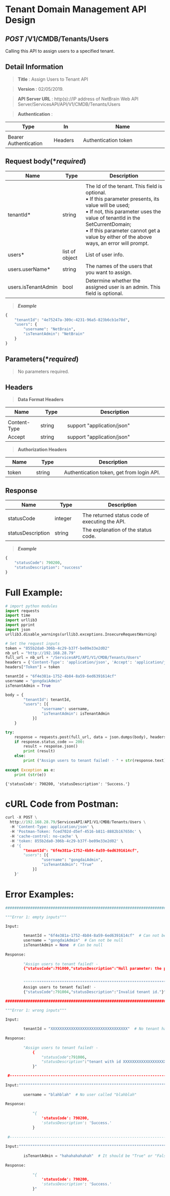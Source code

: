 
# Tenant Domain Management API Design

## ***POST*** /V1/CMDB/Tenants/Users
Calling this API to assign users to a specified tenant.

## Detail Information

> **Title** : Assign Users to Tenant API<br>

> **Version** : 02/05/2019.

> **API Server URL** : http(s)://IP address of NetBrain Web API Server/ServicesAPI/API/V1/CMDB/Tenants/Users	

> **Authentication** : 

|**Type**|**In**|**Name**|
|------|------|------|
|<img width=100/>|<img width=100/>|<img width=500/>|
|Bearer Authentication| Headers | Authentication token | 

## Request body(****required***)

|**Name**|**Type**|**Description**|
|------|------|------|
|<img width=100/>|<img width=100/>|<img width=500/>|
|tenantId* | string  | The Id of the tenant. This field is optional.<br>▪ If this parameter presents, its value will be used;<br>▪ If not, this parameter uses the value of tenantId in the SetCurrentDomain;<br>▪ If this parameter cannot get a value by either of the above ways, an error will prompt.  |
|users* | list of object  | List of user info.  |
|users.userName* | string  | The names of the users that you want to assign.  |
|users.isTenantAdmin | bool  | Determine whether the assigned user is an admin. This field is optional.  |

> ***Example***


```python
{
    "tenantId": "4e75247a-309c-4231-96a5-823b6cb1e78d",
    "users": {
        "username": "NetBrain",
        "isTenantAdmin": "NetBrain"
    }
}
```

## Parameters(****required***)

>No parameters required.

## Headers

> **Data Format Headers**

|**Name**|**Type**|**Description**|
|------|------|------|
|<img width=100/>|<img width=100/>|<img width=500/>|
| Content-Type | string  | support "application/json" |
| Accept | string  | support "application/json" |

> **Authorization Headers**

|**Name**|**Type**|**Description**|
|------|------|------|
|<img width=100/>|<img width=100/>|<img width=500/>|
| token | string  | Authentication token, get from login API. |

## Response

|**Name**|**Type**|**Description**|
|------|------|------|
|<img width=100/>|<img width=100/>|<img width=500/>|
|statusCode| integer | The returned status code of executing the API.  |
|statusDescription| string | The explanation of the status code.  |

> ***Example***


```python
{
    "statusCode": 790200,
    "statusDescription": "success"
}
```

# Full Example:


```python
# import python modules 
import requests
import time
import urllib3
import pprint
import json
urllib3.disable_warnings(urllib3.exceptions.InsecureRequestWarning)

# Set the request inputs
token = "855b2da0-306b-4c29-b37f-be09e33e2d02"
nb_url = "http://192.168.28.79"
full_url = nb_url + "/ServicesAPI/API/V1/CMDB/Tenants/Users"
headers = {'Content-Type': 'application/json', 'Accept': 'application/json'}
headers["Token"] = token

tenantId = "6f4e381a-1752-4b84-8a59-6ed6391614cf"
username = "gongdaiAdmin"
isTenantAdmin = True

body = {
        "tenantId": tenantId, 
        "users": [{
                "username": username,
                "isTenantAdmin": isTenantAdmin
            }]
    }

try:
    response = requests.post(full_url, data = json.dumps(body), headers = headers, verify = False)
    if response.status_code == 200:
        result = response.json()
        print (result)
    else:
        print ("Assign users to tenant failed! - " + str(response.text))
    
except Exception as e:
    print (str(e)) 
```

    {'statusCode': 790200, 'statusDescription': 'Success.'}
    

# cURL Code from Postman:


```python
curl -X POST \
  http://192.168.28.79/ServicesAPI/API/V1/CMDB/Tenants/Users \
  -H 'Content-Type: application/json' \
  -H 'Postman-Token: fced702d-d5ef-4516-b811-8882b167650c' \
  -H 'cache-control: no-cache' \
  -H 'token: 855b2da0-306b-4c29-b37f-be09e33e2d02' \
  -d '{
        "tenantId": "6f4e381a-1752-4b84-8a59-6ed6391614cf", 
        "users": [{
                "username": "gongdaiAdmin",
                "isTenantAdmin": "True"
            }]
    }'
```

 # Error Examples:


```python
###################################################################################################################    

"""Error 1: empty inputs"""

Input:
        
        tenantId = "6f4e381a-1752-4b84-8a59-6ed6391614cf"  # Can not be null
        username = "gongdaiAdmin"  # Can not be null
        isTenantAdmin = None  # Can be null
        
Response:
    
        "Assign users to tenant failed! - 
        {"statusCode":791000,"statusDescription":"Null parameter: the parameter 'userName' cannot be null."}

        
        """"""""""""""""""""""""""""""""""""""""""""""""""""""""""""""""""""""""""""""""""""""""""""""""""
        Assign users to tenant failed! - 
        {"statusCode":791004,"statusDescription":"Invalid tenant id."}"

###################################################################################################################    

"""Error 1: wrong inputs"""

Input:
        
        tenantId = "XXXXXXXXXXXXXXXXXXXXXXXXXXXXXXXXXX"  # No tenant have a ID like this
        
Response:
    
        "Assign users to tenant failed! - 
            {
                "statusCode":791006,
                "statusDescription":"tenant with id XXXXXXXXXXXXXXXXXXXXXXXXXXXXXXXXXXXX does not exist."
            }"

 #-----------------------------------------------------------------------------------------------------------------
            
Input:""""""""""""""""""""""""""""""""""""""""""""""""""""""""""""""""""""""""""""""""""""""""""""""""""""""""""""""
        
        username = "blahblah"  # No user called "blahblah"
        
Response:
    
            "{
                'statusCode': 790200, 
                'statusDescription': 'Success.'
            }
       
 #-----------------------------------------------------------------------------------------------------------------
            
Input:""""""""""""""""""""""""""""""""""""""""""""""""""""""""""""""""""""""""""""""""""""""""""""""""""""""""""""""
        
        isTenantAdmin = "hahahahahahah"  # It should be "True" or "False"
        
Response:
    
            "{
                'statusCode': 790200, 
                'statusDescription': 'Success.'
            }"
            
            

```
